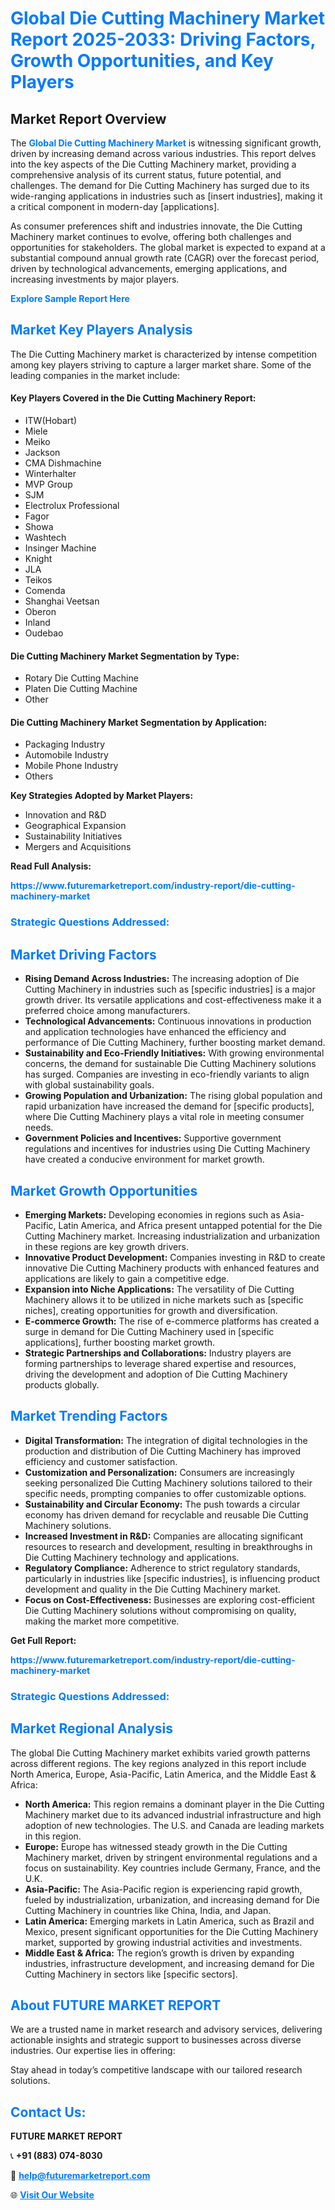 <h1 style="color: #007BFF;">Global Die Cutting Machinery Market Report 2025-2033: Driving Factors, Growth Opportunities, and Key Players</h1>

<section id="overview">
<h2>Market Report Overview</h2>
<p>The <a href="https://www.futuremarketreport.com/industry-report/die-cutting-machinery-market" style="color: #007BFF; text-decoration: none;"><strong>Global Die Cutting Machinery Market</strong></a> is witnessing significant growth, driven by increasing demand across various industries. This report delves into the key aspects of the Die Cutting Machinery market, providing a comprehensive analysis of its current status, future potential, and challenges. The demand for Die Cutting Machinery has surged due to its wide-ranging applications in industries such as [insert industries], making it a critical component in modern-day [applications].</p>
<p>As consumer preferences shift and industries innovate, the Die Cutting Machinery market continues to evolve, offering both challenges and opportunities for stakeholders. The global market is expected to expand at a substantial compound annual growth rate (CAGR) over the forecast period, driven by technological advancements, emerging applications, and increasing investments by major players.</p>
</section>

<section id="overview">
<p><a href="https://www.futuremarketreport.com/request-sample/reportId=60400" style="color: #007BFF; text-decoration: none;"><strong>Explore Sample Report Here</strong></a></p>
</section>

<section id="key-players">
<h2 style="color: #007BFF;">Market Key Players Analysis</h2>
<p>The Die Cutting Machinery market is characterized by intense competition among key players striving to capture a larger market share. Some of the leading companies in the market include:</p>
<h4>Key Players Covered in the Die Cutting Machinery Report:</h4>
<ul><li>ITW(Hobart)</li><li>Miele</li><li>Meiko</li><li>Jackson</li><li>CMA Dishmachine</li><li>Winterhalter</li><li>MVP Group</li><li>SJM</li><li>Electrolux Professional</li><li>Fagor</li><li>Showa</li><li>Washtech</li><li>Insinger Machine</li><li>Knight</li><li>JLA</li><li>Teikos</li><li>Comenda</li><li>Shanghai Veetsan</li><li>Oberon</li><li>Inland</li><li>Oudebao</li></ul>
<h4>Die Cutting Machinery Market Segmentation by Type:</h4>
<ul><li>Rotary Die Cutting Machine</li><li>Platen Die Cutting Machine</li><li>Other</li></ul>

<h4>Die Cutting Machinery Market Segmentation by Application:</h4>
<ul><li>Packaging Industry</li><li>Automobile Industry</li><li>Mobile Phone Industry</li><li>Others</li></ul>
<p><strong>Key Strategies Adopted by Market Players:</strong></p>
<ul>
<li>Innovation and R&D</li>
<li>Geographical Expansion</li>
<li>Sustainability Initiatives</li>
<li>Mergers and Acquisitions</li>
</ul>
</section>

<section>
<p><strong>Read Full Analysis: </strong></p><a href="https://www.futuremarketreport.com/industry-report/die-cutting-machinery-market" style="color: #007BFF; text-decoration: none;"><strong>https://www.futuremarketreport.com/industry-report/die-cutting-machinery-market</strong></a>
<h3 style="color: #007BFF;">Strategic Questions Addressed:</h3>
</section>

<section id="driving-factors">
<h2 style="color: #007BFF;">Market Driving Factors</h2>
<ul>
<li><strong>Rising Demand Across Industries:</strong> The increasing adoption of Die Cutting Machinery in industries such as [specific industries] is a major growth driver. Its versatile applications and cost-effectiveness make it a preferred choice among manufacturers.</li>
<li><strong>Technological Advancements:</strong> Continuous innovations in production and application technologies have enhanced the efficiency and performance of Die Cutting Machinery, further boosting market demand.</li>
<li><strong>Sustainability and Eco-Friendly Initiatives:</strong> With growing environmental concerns, the demand for sustainable Die Cutting Machinery solutions has surged. Companies are investing in eco-friendly variants to align with global sustainability goals.</li>
<li><strong>Growing Population and Urbanization:</strong> The rising global population and rapid urbanization have increased the demand for [specific products], where Die Cutting Machinery plays a vital role in meeting consumer needs.</li>
<li><strong>Government Policies and Incentives:</strong> Supportive government regulations and incentives for industries using Die Cutting Machinery have created a conducive environment for market growth.</li>
</ul>
</section>

<section id="growth-opportunities">
<h2 style="color: #007BFF;">Market Growth Opportunities</h2>
<ul>
<li><strong>Emerging Markets:</strong> Developing economies in regions such as Asia-Pacific, Latin America, and Africa present untapped potential for the Die Cutting Machinery market. Increasing industrialization and urbanization in these regions are key growth drivers.</li>
<li><strong>Innovative Product Development:</strong> Companies investing in R&D to create innovative Die Cutting Machinery products with enhanced features and applications are likely to gain a competitive edge.</li>
<li><strong>Expansion into Niche Applications:</strong> The versatility of Die Cutting Machinery allows it to be utilized in niche markets such as [specific niches], creating opportunities for growth and diversification.</li>
<li><strong>E-commerce Growth:</strong> The rise of e-commerce platforms has created a surge in demand for Die Cutting Machinery used in [specific applications], further boosting market growth.</li>
<li><strong>Strategic Partnerships and Collaborations:</strong> Industry players are forming partnerships to leverage shared expertise and resources, driving the development and adoption of Die Cutting Machinery products globally.</li>
</ul>
</section>

<section id="trending-factors">
<h2 style="color: #007BFF;">Market Trending Factors</h2>
<ul>
<li><strong>Digital Transformation:</strong> The integration of digital technologies in the production and distribution of Die Cutting Machinery has improved efficiency and customer satisfaction.</li>
<li><strong>Customization and Personalization:</strong> Consumers are increasingly seeking personalized Die Cutting Machinery solutions tailored to their specific needs, prompting companies to offer customizable options.</li>
<li><strong>Sustainability and Circular Economy:</strong> The push towards a circular economy has driven demand for recyclable and reusable Die Cutting Machinery solutions.</li>
<li><strong>Increased Investment in R&D:</strong> Companies are allocating significant resources to research and development, resulting in breakthroughs in Die Cutting Machinery technology and applications.</li>
<li><strong>Regulatory Compliance:</strong> Adherence to strict regulatory standards, particularly in industries like [specific industries], is influencing product development and quality in the Die Cutting Machinery market.</li>
<li><strong>Focus on Cost-Effectiveness:</strong> Businesses are exploring cost-efficient Die Cutting Machinery solutions without compromising on quality, making the market more competitive.</li>
</ul>
</section>

<section>
<p><strong>Get Full Report: </strong></p><a href="https://www.futuremarketreport.com/industry-report/die-cutting-machinery-market" style="color: #007BFF; text-decoration: none;"><strong>https://www.futuremarketreport.com/industry-report/die-cutting-machinery-market</strong></a>
<h3 style="color: #007BFF;">Strategic Questions Addressed:</h3>
</section>


<section id="regional-analysis">
<h2 style="color: #007BFF;">Market Regional Analysis</h2>
<p>The global Die Cutting Machinery market exhibits varied growth patterns across different regions. The key regions analyzed in this report include North America, Europe, Asia-Pacific, Latin America, and the Middle East & Africa:</p>
<ul>
<li><strong>North America:</strong> This region remains a dominant player in the Die Cutting Machinery market due to its advanced industrial infrastructure and high adoption of new technologies. The U.S. and Canada are leading markets in this region.</li>
<li><strong>Europe:</strong> Europe has witnessed steady growth in the Die Cutting Machinery market, driven by stringent environmental regulations and a focus on sustainability. Key countries include Germany, France, and the U.K.</li>
<li><strong>Asia-Pacific:</strong> The Asia-Pacific region is experiencing rapid growth, fueled by industrialization, urbanization, and increasing demand for Die Cutting Machinery in countries like China, India, and Japan.</li>
<li><strong>Latin America:</strong> Emerging markets in Latin America, such as Brazil and Mexico, present significant opportunities for the Die Cutting Machinery market, supported by growing industrial activities and investments.</li>
<li><strong>Middle East & Africa:</strong> The region’s growth is driven by expanding industries, infrastructure development, and increasing demand for Die Cutting Machinery in sectors like [specific sectors].</li>
</ul>
</section>

<footer>
<h2 style="color: #007BFF;">About FUTURE MARKET REPORT</h2>
<p>We are a trusted name in market research and advisory services, delivering actionable insights and strategic support to businesses across diverse industries. Our expertise lies in offering:</p>

<p>Stay ahead in today’s competitive landscape with our tailored research solutions.</p>

<h2 style="color: #007BFF;">Contact Us:</h2>
<p><strong>FUTURE MARKET REPORT</strong></p>
<p>📞 <strong>+91 (883) 074-8030</strong></p>
<p>📧 <strong><a href="mailto:help@futuremarketreport.com" style="color: #007BFF;">help@futuremarketreport.com</a></strong></p>
<p>🌐 <strong><a href="https://www.futuremarketreport.com/" style="color: #007BFF;">Visit Our Website</a></strong></p>
</footer>